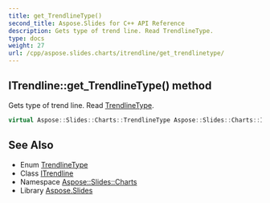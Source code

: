 ```yaml
---
title: get_TrendlineType()
second_title: Aspose.Slides for C++ API Reference
description: Gets type of trend line. Read TrendlineType.
type: docs
weight: 27
url: /cpp/aspose.slides.charts/itrendline/get_trendlinetype/
---
```

## ITrendline::get_TrendlineType() method


Gets type of trend line. Read [TrendlineType](../../trendlinetype/).

```cpp
virtual Aspose::Slides::Charts::TrendlineType Aspose::Slides::Charts::ITrendline::get_TrendlineType()=0
```

## See Also

* Enum [TrendlineType](../trendlinetype/)
* Class [ITrendline](./)
* Namespace [Aspose::Slides::Charts](../)
* Library [Aspose.Slides](../../)
